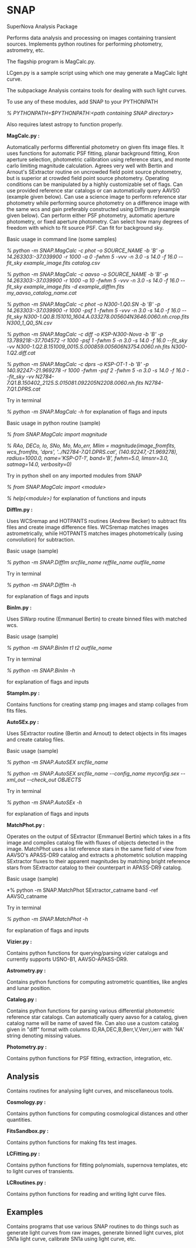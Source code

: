 # SNAP
SuperNova Analysis Package

Performs data analysis and processing on images containing transient sources.
Implements python routines for performing photometry, astrometry, etc.

The flagship program is MagCalc.py.

LCgen.py is a sample script using which one may generate a MagCalc light curve.

The subpackage Analysis contains tools for dealing with such light curves.

To use any of these modules, add SNAP to your PYTHONPATH

*% PYTHONPATH=$PYTHONPATH:\<path containing SNAP directory\>*

Also requires latest astropy to function properly.


**MagCalc.py :**

Automatically performs differential photometry on given fits image files. It uses functions for automatic PSF fitting, planar background fitting, Kron aperture selection, photometric calibration using reference stars, and monte carlo limiting magnitude calculation. Agrees very well with Bertin and Arnout's SExtractor routine on uncrowded field point source photometry, but is superior at crowded field point source photometry. Operating conditions can be manipulated by a highly customizable set of flags. Can use provided reference star catalogs or can automatically query AAVSO (example given below). Can use a science image to perform reference star photometry while performing source photometry on a difference image with the same wcs and gain preferably constructed using DiffIm.py (example given below). Can perform either PSF photometry, automatic aperture photometry, or fixed aperture photometry. Can select how many degrees of freedom with which to fit source PSF. Can fit for background sky.

Basic usage in command line (some samples)

*% python -m SNAP.MagCalc -c phot -o SOURCE_NAME -b 'B' -p 14.263303:-37.039900 -r 1000 -a 0 -fwhm 5 -vvv -n 3.0 -s 14.0 -f 16.0 --fit_sky example_image.fits catalog.csv*

*% python -m SNAP.MagCalc -c aavso -o SOURCE_NAME -b 'B' -p 14.263303:-37.039900 -r 1000 -a 10 -fwhm 5 -vvv -n 3.0 -s 14.0 -f 16.0 --fit_sky example_image.fits -d example_diffIm.fits my_aavso_catalog_name.cat*

*% python -m SNAP.MagCalc -c phot -o N300-1.Q0.SN -b 'B' -p 14.263303:-37.039900 -r 1000 -psf 1 -fwhm 5 -vvv -n 3.0 -s 14.0 -f 16.0 --fit_sky N300-1.Q0.B.151010_1604.A.033278.005604N3646.0060.nh.crop.fits N300_1_Q0_SN.csv*

*% python -m SNAP.MagCalc -c diff -o KSP-N300-Nova -b 'B' -p 13.789218:-37.704572 -r 1000 -psf 1 -fwhm 5 -n 3.0 -s 14.0 -f 16.0 --fit_sky -vv N300-1.Q2.B.151009_0015.S.000859.005606N3754.0060.nh.fits N300-1.Q2.diff.cat*

*% python -m SNAP.MagCalc -c dprs -o KSP-OT-1 -b 'B' -p 140.92247:-21.969278 -r 1000 -fwhm -psf 2 -fwhm 5 -n 3.0 -s 14.0 -f 16.0 --fit_sky -vv N2784-7.Q1.B.150402_2125.S.015081.092205N2208.0060.nh.fits N2784-7.Q1.DPRS.cat*

Try in terminal

*% python -m SNAP.MagCalc -h*
for explanation of flags and inputs

Basic usage in python routine (sample)

*% from SNAP.MagCalc import magnitude*

*% RAo, DECo, Io, SNo, Mo, Mo_err, Mlim = magnitude(image_fromfits, wcs_fromfits, 'dprs', '../N2784-7.Q1.DPRS.cat', (140.92247,-21.969278), radius=1000.0, name='KSP-OT-1', band='B', fwhm=5.0, limsnr=3.0, satmag=14.0, verbosity=0)*

Try in python shell on any imported modules from SNAP

*% from SNAP.MagCalc import \<module\>*

*% help(\<module\>)*
for explanation of functions and inputs

**DiffIm.py :**

Uses WCSremap and HOTPANTS routines (Andrew Becker) to subtract fits files and create image difference files. WCSremap matches images astrometrically, while HOTPANTS matches images photometrically (using convolution) for subtraction.

Basic usage (sample)

*% python -m SNAP.DiffIm srcfile_name reffile_name outfile_name*

Try in terminal

*% python -m SNAP.DiffIm -h*

for explanation of flags and inputs

**BinIm.py :**

Uses SWarp routine (Emmanuel Bertin) to create binned files with matched wcs.

Basic usage (sample)

*% python -m SNAP.BinIm t1 t2 outfile_name*

Try in terminal

*% python -m SNAP.BinIm -h*

for explanation of flags and inputs

**StampIm.py :**

Contains functions for creating stamp png images and stamp collages from fits files.

**AutoSEx.py :**

Uses SExtractor routine (Bertin and Arnout) to detect objects in fits images and create catalog files.

Basic usage (sample)

*% python -m SNAP.AutoSEX srcfile_name*

*% python -m SNAP.AutoSEX srcfile_name --config_name myconfig.sex --xml_out --check_out OBJECTS*

Try in terminal

*% python -m SNAP.AutoSEx -h*

for explanation of flags and inputs

**MatchPhot.py :**

Operates on the output of SExtractor (Emmanuel Bertin) which takes in a fits image and compiles catalog file with fluxes of objects detected in the image. MatchPhot uses a list reference stars in the same field of view from AAVSO's APASS-DR9 catalog and extracts a photometric solution mapping SExtractor fluxes to their apparent magnitudes by matching bright reference stars from SExtractor catalog to their counterpart in APASS-DR9 catalog.

Basic usage (sample)

*% python -m SNAP.MatchPhot SExtractor_catname band -ref AAVSO_catname

Try in terminal

*% python -m SNAP.MatchPhot -h*

for explanation of flags and inputs

**Vizier.py :**

Contains python functions for querying/parsing vizier catalogs and currently supports USNO-B1, AAVSO-APASS-DR9.

**Astrometry.py :**

Contains python functions for computing astrometric quantities, like angles and lunar position.

**Catalog.py :**

Contains python functions for parsing various differential photometric reference star catalogs. Can automatically query aavso for a catalog, given catalog name will be name of saved file. Can also use a custom catalog given in "diff" format with columns ID,RA,DEC,B,Berr,V,Verr,i,ierr with 'NA' string denoting missing values.

**Photometry.py :**

Contains python functions for PSF fitting, extraction, integration, etc.

## Analysis
Contains routines for analysing light curves, and miscellaneous tools.

**Cosmology.py :**

Contains python functions for computing cosmological distances and other quantities.

**FitsSandbox.py :**

Contains python functions for making fits test images.

**LCFitting.py :**

Contains python functions for fitting polynomials, supernova templates, etc to light curves of transients.

**LCRoutines.py :**

Contains python functions for reading and writing light curve files.

## Examples

Contains programs that use various SNAP routines to do things such as generate light curves from raw images, generate binned light curves, plot SN1a light curve, calibrate SN1a using light curve, etc.